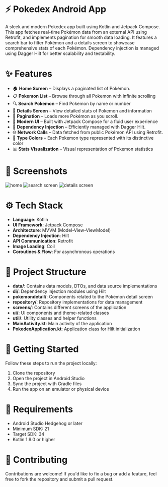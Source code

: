 # ⚡ Pokedex Android App
A sleek and modern Pokedex app built using Kotlin and Jetpack Compose. This app fetches real-time Pokémon data from an external API using Retrofit, and implements pagination for smooth data loading. It features a search bar to filter Pokémon and a details screen to showcase comprehensive stats of each Pokémon. Dependency injection is managed using Dagger Hilt for better scalability and testability.

# ✨ Features
- 🏠 **Home Screen** – Displays a paginated list of Pokémon.
- 📋 **Pokemon List** – Browse through all Pokemon with infinite scrolling
- 🔍 **Search Pokemon** – Find Pokemon by name or number
- 📄 **Details Screen** – View detailed stats of Pokemon and information
- 🔁 **Pagination** – Loads more Pokémon as you scroll.
- 🎨 **Modern UI** – Built with Jetpack Compose for a fluid user experience
- 🧩 **Dependency Injection** – Efficiently managed with Dagger Hilt.
- 🌐 **Network Calls** – Data fetched from public Pokémon API using Retrofit.
- 🌈 **Type Colors** – Each Pokemon type represented with its distinctive color
- 📊 **Stats Visualization** – Visual representation of Pokemon statistics

# 📸 Screenshots
![home](https://github.com/user-attachments/assets/ef974d84-e985-4b40-9535-df7e611f038f)
![search screen](https://github.com/user-attachments/assets/9d4e1ea1-1a81-4eea-b59f-37ce4049a45a)
![details screen](https://github.com/user-attachments/assets/918fa892-12e6-410c-a196-d6c4e66052aa)

# ⚙️ Tech Stack
- **Language**: Kotlin
- **UI Framework**: Jetpack Compose
- **Architecture**: MVVM (Model-View-ViewModel)
- **Dependency Injection**: Hilt
- **API Communication**: Retrofit
- **Image Loading**: Coil
- **Coroutines & Flow**: For asynchronous operations

# 📂 Project Structure
- **data/**: Contains data models, DTOs, and data source implementations
- **di/**: Dependency injection modules using Hilt
- **pokemondetail/**: Components related to the Pokemon detail screen
- **repository/**: Repository implementations for data management
- **screens/**: Contains different screens of the application
- **ui/**: UI components and theme-related classes
- **util/**: Utility classes and helper functions
- **MainActivity.kt**: Main activity of the application
- **PokedexApplication.kt**: Application class for Hilt initialization

# 🚀 Getting Started
Follow these steps to run the project locally:
1. Clone the repository
2. Open the project in Android Studio
3. Sync the project with Gradle files
4. Run the app on an emulator or physical device

# 🔧 Requirements
- Android Studio Hedgehog or later
- Minimum SDK: 21
- Target SDK: 34
- Kotlin 1.9.0 or higher

# 🤝 Contributing
Contributions are welcome! If you'd like to fix a bug or add a feature, feel free to fork the repository and submit a pull request.

